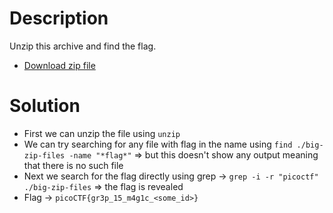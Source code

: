 # Description
Unzip this archive and find the flag.
- [Download zip file](https://artifacts.picoctf.net/c/505/big-zip-files.zip)

# Solution
- First we can unzip the file using `unzip`
- We can try searching for any file with flag in the name using `find ./big-zip-files -name "*flag*"` => but this doesn't show any output meaning that there is no such file
- Next we search for the flag directly using grep -> `grep -i -r "picoctf" ./big-zip-files` => the flag is revealed 
- Flag -> `picoCTF{gr3p_15_m4g1c_<some_id>}`